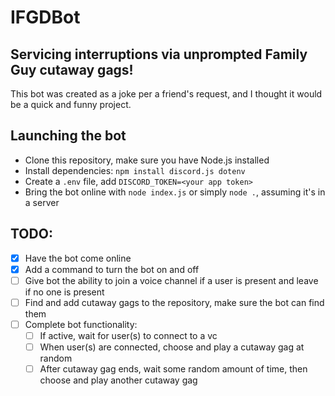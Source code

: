 # IFGDBot
## Servicing interruptions via unprompted Family Guy cutaway gags!
This bot was created as a joke per a friend's request, and I thought it would be a quick and funny project.

## Launching the bot
- Clone this repository, make sure you have Node.js installed
- Install dependencies: `npm install discord.js dotenv`
- Create a `.env` file, add `DISCORD_TOKEN=<your app token>`
- Bring the bot online with `node index.js` or simply `node .`, assuming it's in a server

## TODO:
- [x] Have the bot come online
- [x] Add a command to turn the bot on and off
- [ ] Give bot the ability to join a voice channel if a user is present and leave if no one is present
- [ ] Find and add cutaway gags to the repository, make sure the bot can find them
- [ ] Complete bot functionality:
  - [ ] If active, wait for user(s) to connect to a vc
  - [ ] When user(s) are connected, choose and play a cutaway gag at random
  - [ ] After cutaway gag ends, wait some random amount of time, then choose and play another cutaway gag
